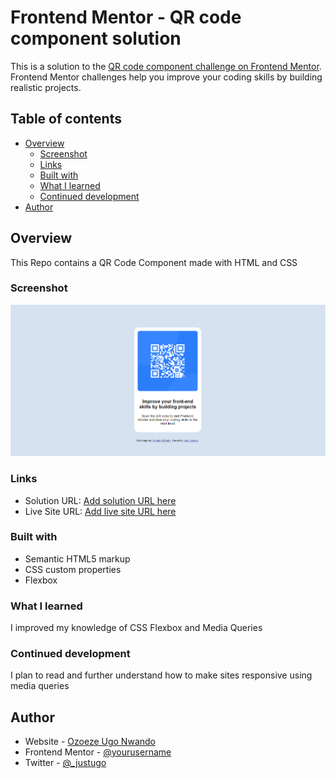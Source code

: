 # Frontend Mentor - QR code component solution

This is a solution to the [QR code component challenge on Frontend Mentor](https://www.frontendmentor.io/challenges/qr-code-component-iux_sIO_H). Frontend Mentor challenges help you improve your coding skills by building realistic projects. 

## Table of contents

- [Overview](#overview)
  - [Screenshot](#screenshot)
  - [Links](#links)
  - [Built with](#built-with)
  - [What I learned](#what-i-learned)
  - [Continued development](#continued-development)
- [Author](#author)


## Overview
This Repo contains a QR Code Component made with HTML and CSS

### Screenshot

![](./images/screenshot.png)

### Links

- Solution URL: [Add solution URL here](https://your-solution-url.com)
- Live Site URL: [Add live site URL here](https://your-live-site-url.com)


### Built with

- Semantic HTML5 markup
- CSS custom properties
- Flexbox


### What I learned
I improved my knowledge of CSS Flexbox and Media Queries

### Continued development
I plan to read and further understand how to make sites responsive using media queries

## Author

- Website - [Ozoeze Ugo Nwando](https://www.your-site.com)
- Frontend Mentor - [@yourusername](https://www.frontendmentor.io/profile/yourusername)
- Twitter - [@_justugo](https://www.twitter.com/_justugo)

